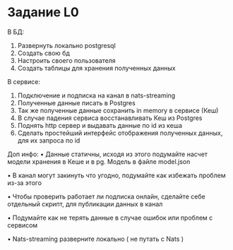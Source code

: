 # Задание L0

В БД:
1. Развернуть локально postgresql
2. Создать свою бд
3. Настроить своего пользователя
4. Создать таблицы для хранения полученных данных

В сервисе:
1. Подключение и подписка на канал в nats-streaming
2. Полученные данные писать в Postgres
3. Так же полученные данные сохранить in memory в сервисе (Кеш)
4. В случае падения сервиса восстанавливать Кеш из Postgres
5. Поднять http сервер и выдавать данные по id из кеша
6. Сделать простейший интерфейс отображения полученных данных, для
их запроса по id

Доп инфо:
• Данные статичны, исходя из этого подумайте насчет модели хранения
в Кеше и в pg. Модель в файле model.json

• В канал могут закинуть что угодно, подумайте как избежать проблем
из-за этого

• Чтобы проверить работает ли подписка онлайн, сделайте себе
отдельный скрипт, для публикации данных в канал

• Подумайте как не терять данные в случае ошибок или проблем с
сервисом

• Nats-streaming разверните локально ( не путать с Nats )
